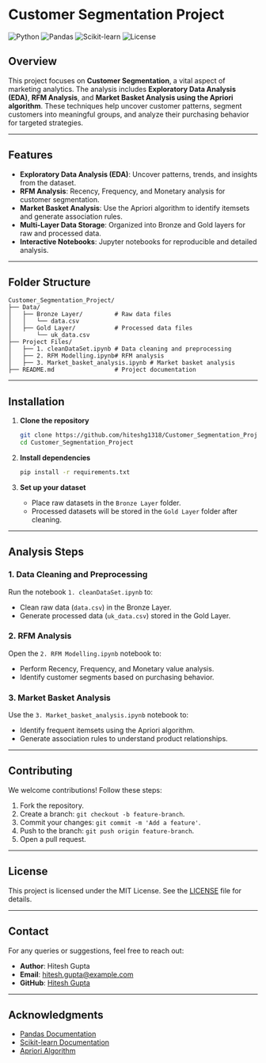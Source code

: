 
# Customer Segmentation Project

![Python](https://img.shields.io/badge/Python-3.9-blue)
![Pandas](https://img.shields.io/badge/Pandas-1.x-lightblue)
![Scikit-learn](https://img.shields.io/badge/Scikit--learn-1.x-orange)
![License](https://img.shields.io/badge/License-MIT-green)

## Overview

This project focuses on **Customer Segmentation**, a vital aspect of marketing analytics. The analysis includes **Exploratory Data Analysis (EDA)**, **RFM Analysis**, and **Market Basket Analysis using the Apriori algorithm**. These techniques help uncover customer patterns, segment customers into meaningful groups, and analyze their purchasing behavior for targeted strategies.

---

## Features

- **Exploratory Data Analysis (EDA)**: Uncover patterns, trends, and insights from the dataset.
- **RFM Analysis**: Recency, Frequency, and Monetary analysis for customer segmentation.
- **Market Basket Analysis**: Use the Apriori algorithm to identify itemsets and generate association rules.
- **Multi-Layer Data Storage**: Organized into Bronze and Gold layers for raw and processed data.
- **Interactive Notebooks**: Jupyter notebooks for reproducible and detailed analysis.

---

## Folder Structure

```
Customer_Segmentation_Project/
├── Data/
│   ├── Bronze Layer/         # Raw data files
│   │   └── data.csv
│   ├── Gold Layer/           # Processed data files
│       └── uk_data.csv
├── Project Files/
│   ├── 1. cleanDataSet.ipynb # Data cleaning and preprocessing
│   ├── 2. RFM Modelling.ipynb# RFM analysis
│   ├── 3. Market_basket_analysis.ipynb # Market basket analysis
├── README.md                 # Project documentation
```

---

## Installation

1. **Clone the repository**
   ```bash
   git clone https://github.com/hiteshg1318/Customer_Segmentation_Project.git
   cd Customer_Segmentation_Project
   ```

2. **Install dependencies**
   ```bash
   pip install -r requirements.txt
   ```

3. **Set up your dataset**
   - Place raw datasets in the `Bronze Layer` folder.
   - Processed datasets will be stored in the `Gold Layer` folder after cleaning.

---

## Analysis Steps

### 1. Data Cleaning and Preprocessing
Run the notebook `1. cleanDataSet.ipynb` to:
- Clean raw data (`data.csv`) in the Bronze Layer.
- Generate processed data (`uk_data.csv`) stored in the Gold Layer.

### 2. RFM Analysis
Open the `2. RFM Modelling.ipynb` notebook to:
- Perform Recency, Frequency, and Monetary value analysis.
- Identify customer segments based on purchasing behavior.

### 3. Market Basket Analysis
Use the `3. Market_basket_analysis.ipynb` notebook to:
- Identify frequent itemsets using the Apriori algorithm.
- Generate association rules to understand product relationships.

---


## Contributing

We welcome contributions! Follow these steps:

1. Fork the repository.
2. Create a branch: `git checkout -b feature-branch`.
3. Commit your changes: `git commit -m 'Add a feature'`.
4. Push to the branch: `git push origin feature-branch`.
5. Open a pull request.

---

## License

This project is licensed under the MIT License. See the [LICENSE](LICENSE) file for details.

---

## Contact

For any queries or suggestions, feel free to reach out:

- **Author**: Hitesh Gupta  
- **Email**: hitesh.gupta@example.com  
- **GitHub**: [Hitesh Gupta](https://github.com/hiteshg1318)

---

## Acknowledgments

- [Pandas Documentation](https://pandas.pydata.org/)
- [Scikit-learn Documentation](https://scikit-learn.org/)
- [Apriori Algorithm](https://en.wikipedia.org/wiki/Apriori_algorithm)
